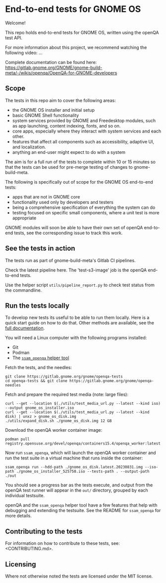 # End-to-end tests for GNOME OS

Welcome!

This repo holds end-to-end tests for GNOME OS, written
using the openQA test API.

For more information about this project, we recommend watching the following
video: ...

Complete documentation can be found here:
<https://gitlab.gnome.org/GNOME/gnome-build-meta/-/wikis/openqa/OpenQA-for-GNOME-developers>

## Scope

The tests in this repo aim to cover the following areas:

  * the GNOME OS installer and initial setup
  * basic GNOME Shell functionality
  * system services provided by GNOME and Freedesktop modules, such as
    app launching, content indexing, fonts, and so on.
  * core apps, especially where they interact with system services
    and each other.
  * features that affect all components such as accessibility,
    adaptive UI, and localization.
  * anything an end-user might expect to do with a system

The aim is for a full run of the tests to complete within 10 or 15 minutes
so that the tests can be used for pre-merge testing of changes to
gnome-build-meta.

The following is specifically out of scope for the GNOME OS end-to-end tests:

  * apps that are not in GNOME core
  * functionality used only by developers and testers
  * being a comprehensive specification of everything the system can do
  * testing focused on specific small components, where a unit test is more appropriate

GNOME modules will soon be able to have their own set of openQA end-to-end
tests, see the corresponding issue to track this work.

## See the tests in action

The tests run as part of gnome-build-meta's Gitlab CI pipelines.

Check the latest pipeline here. The 'test-s3-image' job is the openQA
end-to-end tests.

Use the helper script `utils/pipeline_report.py` to check test status
from the commandline.

## Run the tests locally

To develop new tests its useful to be able to run them locally. Here is
a quick start guide on how to do that. Other methods are available, see
the [full documentation](https://gitlab.gnome.org/GNOME/gnome-build-meta/-/wikis/openqa/OpenQA-for-GNOME-developers).

You will need a Linux computer with the following programs installed:

  * Git
  * Podman
  * The [`ssam_openqa` helper tool](https://gitlab.gnome.org/sthursfield/ssam_openqa/)

Fetch the tests, and the needles:

```
git clone https://gitlab.gnome.org/gnome/openqa-tests
cd openqa-tests && git clone https://gitlab.gnome.org/gnome/openqa-needles
```

Fetch and prepare the required test media (note: large files):

```
curl --get --location $(./utils/test_media_url.py --latest --kind iso) --output gnome_os_installer.iso
curl --get --location $(./utils/test_media_url.py --latest --kind disk) | unxz > gnome_os_disk.img
./utils/expand_disk.sh ./gnome_os_disk.img 12 GB
```

Download the openQA worker container image:

```
podman pull registry.opensuse.org/devel/openqa/containers15.4/openqa_worker:latest
```

Now run `ssam_openqa`, which will launch the openQA worker container and run the
test suite in a virtual machine that runs inside the container:

```
ssam_openqa run --hdd-path ./gnome_os_disk.latest.20230831.img --iso-path ./gnome_os_installer_525758.iso --tests-path . --output-path ./out
```

You should see a progress bar as the tests execute, and output from the
openQA test runner will appear in the `out/` directory, grouped by
each individual testsuite.

openQA and the `ssam_openqa` helper tool have a few features that help with
debugging and extending the testsuite.  See the README for `ssam_openqa` for
more details.

## Contributing to the tests

For information on how to contribute to these tests, see:
<CONTRIBUTING.md>.

## Licensing

Where not otherwise noted the tests are licensed under the MIT license.
